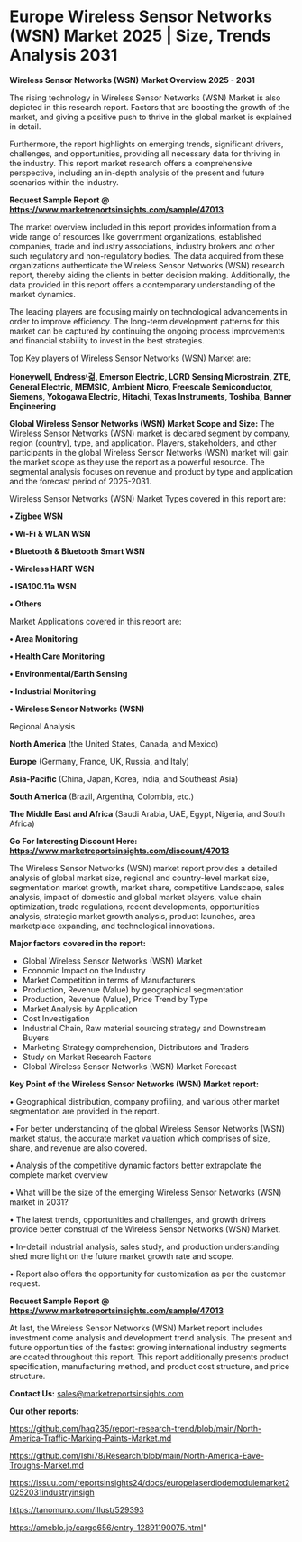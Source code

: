 # Europe Wireless Sensor Networks (WSN) Market 2025 | Size, Trends Analysis 2031

<Strong> Wireless Sensor Networks (WSN) Market Overview 2025 - 2031</strong>

The rising technology in Wireless Sensor Networks (WSN) Market is also depicted in this research report. Factors that are boosting the growth of the market, and giving a positive push to thrive in the global market is explained in detail.

Furthermore, the report highlights on emerging trends, significant drivers, challenges, and opportunities, providing all necessary data for thriving in the industry. This report market research offers a comprehensive perspective, including an in-depth analysis of the present and future scenarios within the industry.

<strong>Request Sample Report @ <a href=https://www.marketreportsinsights.com/sample/47013>https://www.marketreportsinsights.com/sample/47013</a></strong>

The market overview included in this report provides information from a wide range of resources like government organizations, established companies, trade and industry associations, industry brokers and other such regulatory and non-regulatory bodies. The data acquired from these organizations authenticate the Wireless Sensor Networks (WSN) research report, thereby aiding the clients in better decision making. Additionally, the data provided in this report offers a contemporary understanding of the market dynamics.

The leading players are focusing mainly on technological advancements in order to improve efficiency. The long-term development patterns for this market can be captured by continuing the ongoing process improvements and financial stability to invest in the best strategies.

Top Key players of Wireless Sensor Networks (WSN) Market are:

<strong>Honeywell, Endressᶫ걺, Emerson Electric, LORD Sensing Microstrain, ZTE, General Electric, MEMSIC, Ambient Micro, Freescale Semiconductor, Siemens, Yokogawa Electric, Hitachi, Texas Instruments, Toshiba, Banner Engineering</strong>

<strong><b>Global Wireless Sensor Networks (WSN) Market Scope and Size:</b></strong>
The Wireless Sensor Networks (WSN) market is declared segment by company, region (country), type, and application. Players, stakeholders, and other participants in the global Wireless Sensor Networks (WSN) market will gain the market scope as they use the report as a powerful resource. The segmental analysis focuses on revenue and product by type and application and the forecast period of 2025-2031.

Wireless Sensor Networks (WSN) Market Types covered in this report are:

<strong>•  Zigbee WSN

•  Wi-Fi & WLAN WSN

•  Bluetooth & Bluetooth Smart WSN

•  Wireless HART WSN

•  ISA100.11a WSN

•  Others</strong>

Market Applications covered in this report are:

<strong>•  Area Monitoring

•  Health Care Monitoring

•  Environmental/Earth Sensing

•  Industrial Monitoring

•  Wireless Sensor Networks (WSN)</strong> 

Regional Analysis

<strong>North America</strong> (the United States, Canada, and Mexico)

<strong>Europe</strong> (Germany, France, UK, Russia, and Italy)

<strong>Asia-Pacific</strong> (China, Japan, Korea, India, and Southeast Asia)

<strong>South America</strong> (Brazil, Argentina, Colombia, etc.)

<strong>The Middle East and Africa</strong> (Saudi Arabia, UAE, Egypt, Nigeria, and South Africa)

<strong>Go For Interesting Discount Here: <a href=https://www.marketreportsinsights.com/discount/47013>https://www.marketreportsinsights.com/discount/47013</a></strong>

The Wireless Sensor Networks (WSN) market report provides a detailed analysis of global market size, regional and country-level market size, segmentation market growth, market share, competitive Landscape, sales analysis, impact of domestic and global market players, value chain optimization, trade regulations, recent developments, opportunities analysis, strategic market growth analysis, product launches, area marketplace expanding, and technological innovations.

<strong><b>Major factors covered in the report:</b></strong>
<ul>
  <li>Global Wireless Sensor Networks (WSN) Market </li>
  <li>Economic Impact on the Industry</li>
  <li>Market Competition in terms of Manufacturers</li>
  <li>Production, Revenue (Value) by geographical segmentation</li>
  <li>Production, Revenue (Value), Price Trend by Type</li>
  <li>Market Analysis by Application</li>
  <li>Cost Investigation</li>
  <li>Industrial Chain, Raw material sourcing strategy and Downstream Buyers</li>
  <li>Marketing Strategy comprehension, Distributors and Traders</li>
  <li>Study on Market Research Factors</li>
  <li>Global Wireless Sensor Networks (WSN) Market Forecast</li>
</ul>

<strong><b>Key Point of the Wireless Sensor Networks (WSN) Market report:</b></strong>

• Geographical distribution, company profiling, and various other market segmentation are provided in the report.

• For better understanding of the global Wireless Sensor Networks (WSN) market status, the accurate market valuation which comprises of size, share, and revenue are also covered.

• Analysis of the competitive dynamic factors better extrapolate the complete market overview

• What will be the size of the emerging Wireless Sensor Networks (WSN) market in 2031?

• The latest trends, opportunities and challenges, and growth drivers provide better construal of the Wireless Sensor Networks (WSN) Market.

• In-detail industrial analysis, sales study, and production understanding shed more light on the future market growth rate and scope.

• Report also offers the opportunity for customization as per the customer request.

<strong>Request Sample Report @ <a href=https://www.marketreportsinsights.com/sample/47013>https://www.marketreportsinsights.com/sample/47013</a></strong>

At last, the Wireless Sensor Networks (WSN) Market report includes investment come analysis and development trend analysis. The present and future opportunities of the fastest growing international industry segments are coated throughout this report. This report additionally presents product specification, manufacturing method, and product cost structure, and price structure.

<strong>Contact Us:</strong>
sales@marketreportsinsights.com

<strong>Our other reports:</strong>

<a href=https://github.com/haq235/report-research-trend/blob/main/North-America-Traffic-Marking-Paints-Market.md>https://github.com/haq235/report-research-trend/blob/main/North-America-Traffic-Marking-Paints-Market.md</a>

<a href=https://github.com/Ishi78/Research/blob/main/North-America-Eave-Troughs-Market.md>https://github.com/Ishi78/Research/blob/main/North-America-Eave-Troughs-Market.md</a>

<a href=https://issuu.com/reportsinsights24/docs/europelaserdiodemodulemarket20252031industryinsigh>https://issuu.com/reportsinsights24/docs/europelaserdiodemodulemarket20252031industryinsigh</a>

<a href=https://tanomuno.com/illust/529393>https://tanomuno.com/illust/529393</a>

<a href=https://ameblo.jp/cargo656/entry-12891190075.html>https://ameblo.jp/cargo656/entry-12891190075.html</a>"

